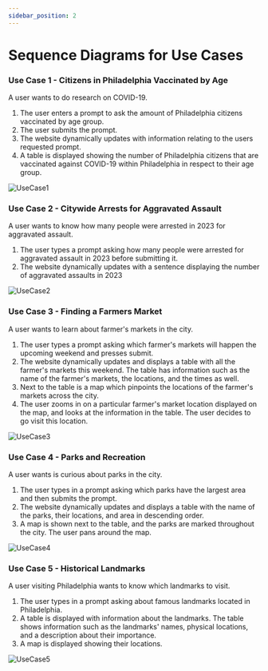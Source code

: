 ```yaml
---
sidebar_position: 2
---
```

# Sequence Diagrams for Use Cases

<h3>Use Case 1 - Citizens in Philadelphia Vaccinated by Age</h3>

A user wants to do research on COVID-19.
<ol>
<li>The user enters a prompt to ask the amount of Philadelphia citizens vaccinated by age group.</li>
<li>The user submits the prompt.</li>
<li>The website dynamically updates with information relating to the users requested prompt.</li>
<li>A table is displayed showing the number of Philadelphia citizens that are vaccinated against COVID-19 within Philadelphia in respect to their age group.</li>
</ol>


![UseCase1](https://github.com/Capstone-Projects-2024-Spring/project-phillygpt/assets/76089708/9252a38f-7725-4631-9619-381a518a4068)

<h3>Use Case 2 - Citywide Arrests for Aggravated Assault</h3>

A user wants to know how many people were arrested in 2023 for aggravated assault.
<ol>
<li>The user types a prompt asking how many people were arrested for aggravated assault in 2023 before submitting it. </li>
<li>The website dynamically updates with a sentence displaying the number of aggravated assaults in 2023</li>
</ol>

![UseCase2](https://github.com/Capstone-Projects-2024-Spring/project-phillygpt/assets/76089708/5e401f4e-d2f3-4e06-8aac-dd029c0e5073)


<h3>Use Case 3 - Finding a Farmers Market</h3>

A user wants to learn about farmer's markets in the city.
<ol>
<li>The user types a prompt asking which farmer's markets will happen the upcoming weekend and presses submit.</li>
<li>The website dynamically updates and displays a table with all the farmer's markets this weekend. The table has information such as the name of the farmer's markets, the locations, and the times as well. </li>
<li>Next to the table is a map which pinpoints the locations of the farmer's markets across the city.</li>
<li>The user zooms in on a particular farmer's market location displayed on the map, and looks at the information in the table. The user decides to go visit this location.</li>  
</ol>

![UseCase3](https://github.com/Capstone-Projects-2024-Spring/project-phillygpt/assets/76089708/990b36d5-96cf-4db5-998a-88481588074a)


<h3>Use Case 4 - Parks and Recreation</h3>

A user wants is curious about parks in the city.
<ol>
<li>The user types in a prompt asking which parks have the largest area and then submits the prompt.</li>
<li>The website dynamically updates and displays a table with the name of the parks, their locations, and area in descending order.</li>
<li>A map is shown next to the table, and the parks are marked throughout the city. The user pans around the map.</li>
</ol>


![UseCase4](https://github.com/Capstone-Projects-2024-Spring/project-phillygpt/assets/76089708/98822e06-78a4-4db7-ab93-961eeec35008)


<h3>Use Case 5 - Historical Landmarks</h3>

A user visiting Philadelphia wants to know which landmarks to visit.
<ol>
<li>The user types in a prompt asking about famous landmarks located in Philadelphia.</li>
<li>A table is displayed with information about the landmarks. The table shows information such as the landmarks' names, physical locations, and a description about their importance.</li>
<li>A map is displayed showing their locations.</li>
</ol>

![UseCase5](https://github.com/Capstone-Projects-2024-Spring/project-phillygpt/assets/76089708/54a9130c-c243-4fca-b5cc-98a597c430ed)



